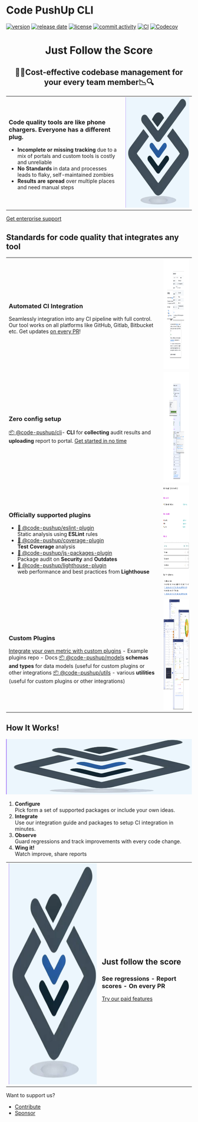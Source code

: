 # Code PushUp CLI

[![version](https://img.shields.io/github/package-json/v/code-pushup/cli)](https://www.npmjs.com/package/%40code-pushup%2Fcli)
[![release date](https://img.shields.io/github/release-date/code-pushup/cli)](https://github.com/code-pushup/cli/releases)
[![license](https://img.shields.io/github/license/code-pushup/cli)](https://opensource.org/licenses/MIT)
[![commit activity](https://img.shields.io/github/commit-activity/m/code-pushup/cli)](https://github.com/code-pushup/cli/pulse/monthly)
[![CI](https://github.com/code-pushup/cli/actions/workflows/ci.yml/badge.svg?branch=main)](https://github.com/code-pushup/cli/actions/workflows/ci.yml?query=branch%3Amain)
[![Codecov](https://codecov.io/gh/code-pushup/cli/branch/main/graph/badge.svg?token=Y7V489JZ4A)](https://codecov.io/gh/code-pushup/cli)

<h1 align="center"> Just Follow the Score </h1>

<h2 align="center">🔎🔬Cost-effective codebase management for your every team member📉🔍</h2>

<table>
<tr>
<td>
<h3>Code quality tools are like phone chargers. Everyone has a different plug.</h3>
<ul>
<li>
<b>Incomplete or missing tracking</b> due to a mix of portals and custom tools is costly and unreliable
</li>
<li>
<b>No Standards</b> in data and processes leads to flaky, self-maintained zombies
</li>
<li>
<b>Results are spread</b> over multiple places and need manual steps
</li>
</ul>
</td>
<td>
<img src="packages/cli/docs/images/code-pushup-logo.png" width="474" height="300">
</td>
</tr>
</table>

<a href="https://code-pushup.dev/enterprise-support">Get enterprise support</a>

<h2>Standards for code quality that integrates any tool</h2>

<table>
<tr>
<td>
<h3>Automated CI Integration</h3>
Seamlessly integration into any CI pipeline with full control. Our tool works on all platforms like GitHub, Gitlab, Bitbucket etc.
Get updates <a href="./packages/cli/README.md#-ci-automation">on every PR</a>! 
</td>
<td>
<img src="./packages/cli/docs/images/getting-started-cover.png" width="474" height="300">
</td>
</tr>

<tr>
<td>
<h3>Zero config setup</h3>

<a href="./packages/cli#readme">📦 @code-pushup/cli</a>- <b>CLI</b> for <b>collecting</b> audit results and <b>uploading</b> report to portal.
<a href="./packages/cli/README.md#getting-started">Get started in no time</a>

</td>
<td>
<img src="./packages/cli/docs/images/cli-cover.png" width="474" height="300">
</td>
</tr>

<tr>
<td>
<h3>Officially supported plugins </h3>
<ul>
<li><a href="./packages/plugin-eslint#readm">🧩 @code-pushup/eslint-plugin</a><br/>
Static analysis using <b>ESLint</b> rules
</li>
<li><a href="./packages/plugin-coverage#readm">🧩 @code-pushup/coverage-plugin</a><br/>
<b>Test Coverage</b> analysis
</li>
<li><a href="./packages/plugin-js-packages#readm">🧩 @code-pushup/js-packages-plugin</a><br/>
Package audit on <b>Security</b> and <b>Outdates</b>
</li>
<li><a href="./packages/plugin-lighthouse#readm">🧩 @code-pushup/lighthouse-plugin</a><br/>
web performance and best practices from <b>Lighthouse</b>
</li>
</ul>
</td>
<td>
<img src="./packages/cli/docs/images/cli-run-stdout-example.png" width="474" height="300">
</td>
</tr>

<tr>
<td>
<h3>Custom Plugins</h3>
<a href="./packages/cli/README.md#getting-started">Integrate your own metric with custom plugins</a> 
- Example plugins repo
- Docs
<a href="./packages/models#readme">📦 @code-pushup/models</a> <b>schemas and types</b> for data models (useful for custom plugins or other integrations
<a href="./packages/utils#readme">📦 @code-pushup/utils</a> - various <b>utilities</b> (useful for custom plugins or other integrations)

</td>
<td>
<img src="./packages/cli/docs/images/portal-cover.png" width="474" height="300">
</td>
</tr>

</table>

<h2>How It Works!</h2>
<img src="./packages/cli/docs/images/code-pushup-logo.png" width="600" height="150">

<ol>
<li>
<b>Configure</b><br/>
Pick form a set of supported packages or include your own ideas.
</li>
<li>
<b>Integrate</b><br/>
Use our integration guide and packages to setup CI integration in minutes.
</li>
<li>
<b>Observe</b><br/>
Guard regressions and track improvements with every code change.
</li>
<li>
<b>Wing it!</b><br/>
Watch improve, share reports
</li>
</ol>

<table>
<tr>
<td>
<img alt="Code-Pushup Logo" src="./packages/cli/docs/images/code-pushup-logo.png" width="474" height="600">
</td>
<td>
<h2>Just follow the score</h2>
<h3>See regressions - Report scores - On every PR</h3>
<a href="./packages/cli/README.md#getting-started">Try our paid features</a>

</td>
</tr>

</table>

Want to support us?

<ul>
<li><a href="./CONTRIBUTING.md">Contribute</a></li>
<li><a href="">Sponsor</a></li>
</ul>
